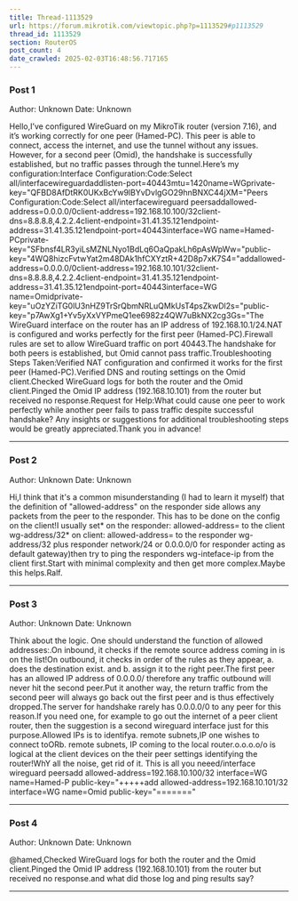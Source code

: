 ```yaml
---
title: Thread-1113529
url: https://forum.mikrotik.com/viewtopic.php?p=1113529#p1113529
thread_id: 1113529
section: RouterOS
post_count: 4
date_crawled: 2025-02-03T16:48:56.717165
---
```


### Post 1
Author: Unknown
Date: Unknown

Hello,I’ve configured WireGuard on my MikroTik router (version 7.16), and it’s working correctly for one peer (Hamed-PC). This peer is able to connect, access the internet, and use the tunnel without any issues. However, for a second peer (Omid), the handshake is successfully established, but no traffic passes through the tunnel.Here’s my configuration:Interface Configuration:Code:Select all/interfacewireguardaddlisten-port=40443mtu=1420name=WGprivate-key="QFBD8AfDtRK0UKxBcYw9lBYvDvlgGO29hnBNXC44jXM="Peers Configuration:Code:Select all/interfacewireguard peersaddallowed-address=0.0.0.0/0client-address=192.168.10.100/32client-dns=8.8.8.8,4.2.2.4client-endpoint=31.41.35.121endpoint-address=31.41.35.121endpoint-port=40443interface=WG name=Hamed-PCprivate-key="SFbnsf4LR3yiLsMZNLNyo1BdLq6OaQpakLh6pAsWpWw="public-key="4WQ8hizcFvtwYat2m48DAk1hfCXYztR+42D8p7xK7S4="addallowed-address=0.0.0.0/0client-address=192.168.10.101/32client-dns=8.8.8.8,4.2.2.4client-endpoint=31.41.35.121endpoint-address=31.41.35.121endpoint-port=40443interface=WG name=Omidprivate-key="uOzYZiTG0lU3nHZ9TrSrQbmNRLuQMkUsT4psZkwDl2s="public-key="p7AwXg1+Yv5yXxVYPmeQ1ee6982z4QW7uBkNX2cg3Gs="The WireGuard interface on the router has an IP address of 192.168.10.1/24.NAT is configured and works perfectly for the first peer (Hamed-PC).Firewall rules are set to allow WireGuard traffic on port 40443.The handshake for both peers is established, but Omid cannot pass traffic.Troubleshooting Steps Taken:Verified NAT configuration and confirmed it works for the first peer (Hamed-PC).Verified DNS and routing settings on the Omid client.Checked WireGuard logs for both the router and the Omid client.Pinged the Omid IP address (192.168.10.101) from the router but received no response.Request for Help:What could cause one peer to work perfectly while another peer fails to pass traffic despite successful handshake? Any insights or suggestions for additional troubleshooting steps would be greatly appreciated.Thank you in advance!

---
### Post 2
Author: Unknown
Date: Unknown

Hi,I think that it's a common misunderstanding (I had to learn it myself) that the definition of "allowed-address" on the responder side allows any packets from the peer to the responder. This has to be done on the config on the client!I usually set* on the responder:  allowed-address= to the client wg-address/32* on client: allowed-address= to the responder wg-address/32 plus responder network/24 or 0.0.0.0/0 for responder acting as default gateway)then try to ping the responders wg-inteface-ip from the client first.Start with minimal complexity and then get more complex.Maybe this helps.Ralf.

---
### Post 3
Author: Unknown
Date: Unknown

Think about the  logic.   One should  understand the function of allowed addresses:.On  inbound, it checks if the remote source address coming in is on the list!On outbound, it checks in order of the rules as they appear, a.  does the destination exist. and b. assign it to the right peer.The first peer has an allowed IP address of 0.0.0.0/  therefore any traffic outbound will never hit the second peer.Put it another way, the  return  traffic from the second peer will always go back out the first peer and is thus effectively  dropped.The server for handshake rarely has 0.0.0.0/0  to any peer for this reason.If you need one, for example to go out the internet of a peer client  router,  then the suggestion  is a  second wireguard interface just for this purpose.Allowed IPs is to identifya.  remote subnets,IP one  wishes to connect toORb. remote subnets,  IP   coming to the local router.o.o.o.o/o  is logical at the client devices on the their peer settings identifying the router!WhY all the noise,  get rid of it.   This  is all you neeed/interface wireguard peersadd allowed-address=192.168.10.100/32 interface=WG name=Hamed-P   public-key="+++++add allowed-address=192.168.10.101/32 interface=WG name=Omid public-key="======="

---
### Post 4
Author: Unknown
Date: Unknown

@hamed,Checked WireGuard logs for both the router and the Omid client.Pinged the Omid IP address (192.168.10.101) from the router but received no response.and what did those log and ping results say?

---
